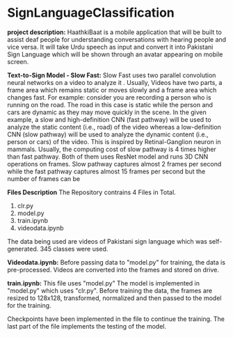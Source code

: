# SignLanguageClassification

**project description:**
HaathkiBaat is a mobile application that will be built to assist deaf people for understanding conversations with hearing people and vice versa.
It will take Urdu speech as input and convert it into Pakistani Sign Language which will be shown through an avatar appearing on mobile screen. 

**Text-to-Sign Model - Slow Fast:**
Slow Fast uses two parallel convolution neural networks on a video to analyze it . Usually, Videos have two parts, a frame area which remains static or moves slowly and a frame area which changes fast. 
For example: consider you are recording a person who is running on the road. The road in this case is static while the person and cars are dynamic as they may move quickly in the scene. 
In the given example, a slow and high-definition CNN (fast pathway) will be used to analyze the static content
(i.e., road) of the video whereas a low-definition CNN (slow pathway) will be used to analyze the dynamic content (i.e., person or cars) of the video.
This is inspired by Retinal-Ganglion neuron in mammals. Usually, the computing cost of slow pathway is 4 times higher than fast pathway.
Both of them uses ResNet model and runs 3D CNN operations on frames. Slow pathway captures almost 2 frames per second while the fast pathway captures almost 15 frames per second but the number of frames can be


**Files Description**
The Repository contrains 4 Files in Total.

1) clr.py
2) model.py
3) train.ipynb
4) videodata.ipynb


The data being used are videos of Pakistani sign language which was self-generated.
345 classes were used.



**Videodata.ipynb:**
Before passing data to "model.py" for training, the data is pre-processed. Videos are converted into the frames and stored on drive.

**train.ipynb:**
This file uses "model.py" The model is implemented in "model.py" which uses "clr.py".
Before training the data, the frames are resized to 128x128, transformed, normalized and then passed to the model for the training.

Checkpoints have been implemented in the file to continue the training.
The last part of the file implements the testing of the model.


